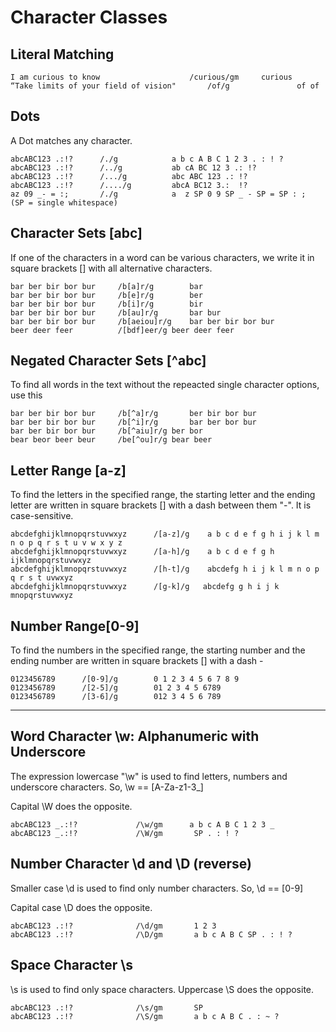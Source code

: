 # Character Classes

## Literal Matching

```log
I am curious to know					/curious/gm		curious
“Take limits of your field of vision"		/of/g				of of 		 
```

## Dots

A Dot matches any character.

```
abcABC123 .:!?		/./g			a b c A B C 1 2 3 . : ! ?
abcABC123 .:!?		/../g			ab cA BC 12 3 .: !?
abcABC123 .:!?		/.../g		    abc ABC 123 .: !?
abcABC123 .:!?		/..../g		    abcA BC12 3.:  !?
az 09 _- = :;		/./g			a  z SP 0 9 SP _ - SP = SP : ;	(SP = single whitespace)
```

## Character Sets [abc]

If one of the characters in a word can be various characters, we write it in square brackets [] with all alternative characters. 

```
bar ber bir bor bur		/b[a]r/g		bar
bar ber bir bor bur		/b[e]r/g		ber
bar ber bir bor bur		/b[i]r/g		bir
bar ber bir bor bur		/b[au]r/g		bar bur
bar ber bir bor bur		/b[aeiou]r/g	bar ber bir bor bur
beer deer feer			/[bdf]eer/g	beer deer feer
```

## Negated Character Sets [^abc]

To find all words in the text without the repeacted single character options, use this

```log
bar ber bir bor bur		/b[^a]r/g		ber bir bor bur
bar ber bir bor bur		/b[^i]r/g		bar ber bor bur
bar ber bir bor bur		/b[^aiu]r/g	ber bor 
bear beor beer beur		/be[^ou]r/g	bear beer
```

## Letter Range [a-z]

To find the letters in the specified range, the starting letter and the ending letter are written in square brackets [] with a dash between them "-". It is case-sensitive. 

```log
abcdefghijklmnopqrstuvwxyz		/[a-z]/g	a b c d e f g h i j k l m n o p q r s t u v w x y z
abcdefghijklmnopqrstuvwxyz		/[a-h]/g	a b c d e f g h ijklmnopqrstuvwxyz
abcdefghijklmnopqrstuvwxyz		/[h-t]/g	abcdefg h i j k l m n o p q r s t uvwxyz
abcdefghijklmnopqrstuvwxyz		/[g-k]/g   abcdefg g h i j k mnopqrstuvwxyz
```


## Number Range[0-9]

To find the numbers in the specified range, the starting number and the ending number are written in square brackets [] with a dash - 


```
0123456789		/[0-9]/g		0 1 2 3 4 5 6 7 8 9
0123456789		/[2-5]/g		01 2 3 4 5 6789
0123456789		/[3-6]/g		012 3 4 5 6 789
```


---

## Word Character \w: Alphanumeric with Underscore 

The expression lowercase "\w" is used to find letters, numbers and underscore characters. 
So, \w == [A-Za-z1-3_]

Capital \W does the opposite.

```
abcABC123 _.:!?				/\w/gm		a b c A B C 1 2 3 _
abcABC123 _.:!?				/\W/gm		 SP . : ! ?
```


## Number Character \d and \D (reverse)

Smaller case \d is used to find only number characters.
So, \d == [0-9]

Capital case \D does the opposite.

```
abcABC123 .:!?				/\d/gm		 1 2 3
abcABC123 .:!?				/\D/gm		 a b c A B C SP . : ! ?
```

## Space Character \s

\s is used to find only space characters. Uppercase \S does the opposite.

```
abcABC123 .:!?				/\s/gm		 SP
abcABC123 .:!?				/\S/gm		 a b c A B C . : ~ ?
```
